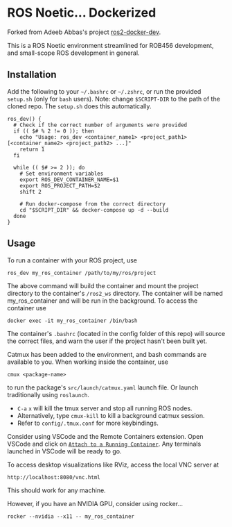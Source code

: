 # ROS Noetic... Dockerized

Forked from Adeeb Abbas's project [ros2-docker-dev](https://github.com/adeeb10abbas/ros2-docker-dev).

This is a ROS Noetic environment streamlined for ROB456 development, and small-scope ROS development in general.

## Installation
Add the following to your `~/.bashrc` or `~/.zshrc`, or run the provided `setup.sh` (only for `bash` users). 
Note: change `$SCRIPT-DIR` to the path of the cloned repo. The `setup.sh` does this automatically.
```
ros_dev() {
  # Check if the correct number of arguments were provided
  if (( $# % 2 != 0 )); then
    echo "Usage: ros_dev <container_name1> <project_path1> [<container_name2> <project_path2> ...]"
    return 1
  fi

  while (( $# >= 2 )); do
    # Set environment variables
    export ROS_DEV_CONTAINER_NAME=$1
    export ROS_PROJECT_PATH=$2
    shift 2

    # Run docker-compose from the correct directory
    cd "$SCRIPT_DIR" && docker-compose up -d --build
  done
}
```
## Usage
To run a container with your ROS project, use

```
ros_dev my_ros_container /path/to/my/ros/project
```

The above command will build the container and mount the project directory to 
the container's `/ros2_ws` directory. The container will be named my_ros_container 
and will be run in the background. To access the container use

```
docker exec -it my_ros_container /bin/bash
```

The container's `.bashrc` (located in the config folder of this repo) will source the correct files,
and warn the user if the project hasn't been built yet.

Catmux has been added to the environment, and bash commands are available to you.
When working inside the container, use

```
cmux <package-name>
```

to run the package's `src/launch/catmux.yaml` launch file. Or launch traditionally using `roslaunch`.

* `C-a` `x` will kill the tmux server and stop all running ROS nodes.
* Alternatively, type `cmux-kill` to kill a background catmux session.
* Refer to `config/.tmux.conf` for more keybindings.

Consider using VSCode and the Remote Containers extension. Open VSCode and click on [`Attach to a Running Container`](https://code.visualstudio.com/docs/devcontainers/attach-container). Any terminals launched in VSCode will be ready to go.

To access desktop visualizations like RViz, access the local VNC server at

```
http://localhost:8080/vnc.html
```

This should work for any machine.  

However, if you have an NVIDIA GPU, consider using rocker...

```
rocker --nvidia --x11 -- my_ros_container
```